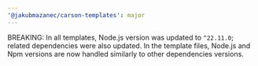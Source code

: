 ```yaml
---
'@jakubmazanec/carson-templates': major
---
```


BREAKING: In all templates, Node.js version was updated to `^22.11.0`; related dependencies were
also updated. In the template files, Node.js and Npm versions are now handled similarly to other
dependencies versions.
